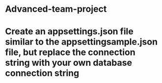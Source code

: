 # Advanced-team-project
# Create an appsettings.json file similar to the appsettingsample.json file, but replace the connection string with your own database connection string
